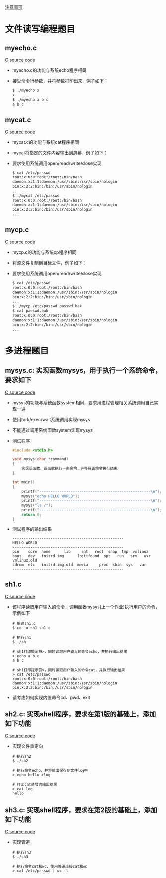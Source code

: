 [注意事项](notification.md)

# 文件读写编程题目

## myecho.c

[C source code](tasks/myecho.c)

- myecho.c的功能与系统echo程序相同

- 接受命令行参数，并将参数打印出来，例子如下：

  ```bash
  $ ./myecho x
  x
  $ ./myecho a b c
  a b c
  ```

## mycat.c

[C source code](tasks/mycat.c)

- mycat.c的功能与系统cat程序相同

- mycat将指定的文件内容输出到屏幕，例子如下：

- 要求使用系统调用open/read/write/close实现

  ```bash
  $ cat /etc/passwd 
  root:x:0:0:root:/root:/bin/bash
  daemon:x:1:1:daemon:/usr/sbin:/usr/sbin/nologin
  bin:x:2:2:bin:/bin:/usr/sbin/nologin
  ...
  $ ./mycat /etc/passwd 
  root:x:0:0:root:/root:/bin/bash
  daemon:x:1:1:daemon:/usr/sbin:/usr/sbin/nologin
  bin:x:2:2:bin:/bin:/usr/sbin/nologin
  ...
  ```

## mycp.c

[C source code](mycp.c)

- mycp.c的功能与系统cp程序相同

- 将源文件复制到目标文件，例子如下：

- 要求使用系统调用open/read/write/close实现

  ```bash
  $ cat /etc/passwd
  root:x:0:0:root:/root:/bin/bash
  daemon:x:1:1:daemon:/usr/sbin:/usr/sbin/nologin
  bin:x:2:2:bin:/bin:/usr/sbin/nologin
  ...
  $ ./mycp /etc/passwd passwd.bak 
  $ cat passwd.bak
  root:x:0:0:root:/root:/bin/bash
  daemon:x:1:1:daemon:/usr/sbin:/usr/sbin/nologin
  bin:x:2:2:bin:/bin:/usr/sbin/nologin
  ...
  ```

# 多进程题目

## mysys.c: 实现函数mysys，用于执行一个系统命令，要求如下

[C source code](tasks/mysys.c)

- mysys的功能与系统函数system相同，要求用进程管理相关系统调用自己实现一遍

- 使用fork/exec/wait系统调用实现mysys

- 不能通过调用系统函数system实现mysys

- 测试程序

  ```c
  #include <stdio.h>
  
  void mysys(char *command)
  {
      实现该函数，该函数执行一条命令，并等待该命令执行结束
  }
  
  int main()
  {
      printf("--------------------------------------------------\n");
      mysys("echo HELLO WORLD");
      printf("--------------------------------------------------\n");
      mysys("ls /");
      printf("--------------------------------------------------\n");
      return 0;
  }
  ```

- 测试程序的输出结果

  ```
  --------------------------------------------------
  HELLO WORLD
  --------------------------------------------------
  bin    core  home	     lib	 mnt   root  snap  tmp	vmlinuz
  boot   dev   initrd.img      lost+found  opt   run   srv   usr	vmlinuz.old
  cdrom  etc   initrd.img.old  media	 proc  sbin  sys   var
  --------------------------------------------------
  ```

## sh1.c

[C source code](tasks/sh1.c)

- 该程序读取用户输入的命令，调用函数mysys(上一个作业)执行用户的命令，示例如下

  ```
  # 编译sh1.c
  $ cc -o sh1 sh1.c
  
  # 执行sh1
  $ ./sh 
  
  # sh1打印提示符>，同时读取用户输入的命令echo，并执行输出结果
  > echo a b c
  a b c
  
  # sh1打印提示符>，同时读取用户输入的命令cat，并执行输出结果
  > cat /etc/passwd
  root:x:0:0:root:/root:/bin/bash
  daemon:x:1:1:daemon:/usr/sbin:/usr/sbin/nologin
  bin:x:2:2:bin:/bin:/usr/sbin/nologin
  ```

- 请考虑如何实现内置命令cd、pwd、exit

## sh2.c: 实现shell程序，要求在第1版的基础上，添加如下功能

[C source code](tasks/sh2.c)

- 实现文件重定向

  ```
  # 执行sh2
  $ ./sh2
  
  # 执行命令echo，并将输出保存到文件log中
  > echo hello >log
  
  # 打印cat命令的输出结果
  > cat log
  hello
  ```

## sh3.c: 实现shell程序，要求在第2版的基础上，添加如下功能

[C source code](tasks/sh3.c)

- 实现管道

  ```
  # 执行sh3
  $ ./sh3
  
  # 执行命令cat和wc，使用管道连接cat和wc
  > cat /etc/passwd | wc -l
  ```